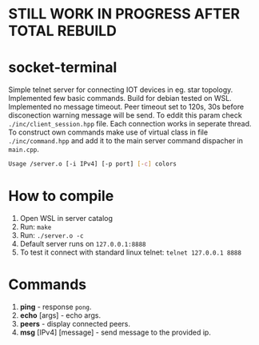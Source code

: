 # STILL WORK IN PROGRESS AFTER TOTAL REBUILD
# socket-terminal
Simple telnet server for connecting IOT devices in eg. star topology. Implemented few basic commands. Build for debian tested on WSL. Implemented no message timeout. Peer timeout set to 120s, 30s before disconection warning message will be send. To eddit this param check `./inc/client_session.hpp` file. Each connection works in seperate thread. To construct own commands make use of virtual class in file `./inc/command.hpp` and add it to the main server command dispacher in `main.cpp`.
```bash
Usage /server.o [-i IPv4] [-p port] [-c] colors
```
# How to compile
1. Open WSL in server catalog
2. Run: ``make``
3. Run: ``./server.o -c``
4. Default server runs on ``127.0.0.1:8888``
5. To test it connect with standard linux telnet: `telnet 127.0.0.1 8888`


# Commands
1. __ping__ - response `pong`.
2. __echo__ [args] - echo args.
3. __peers__ - display connected peers.
4. __msg__ [IPv4] [message] - send message to the provided ip.